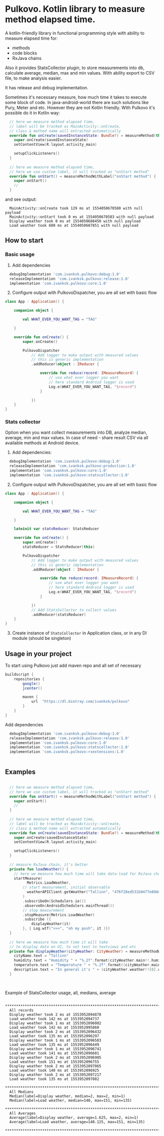 # Pulkovo. Kotlin library to measure method elapsed time.

A kotlin-friendly library in functional programming style with ability to measure elapsed time for:
- methods
- code blocks
- RxJava chains

Also it provides StatsCollector plugin, to store measurements into db, calculate average, median, max and min values. With ability export to CSV file, to make analysis easier.

It has release and debug implementation. 

Sometimes it's necessary measure, how much time it takes to execute some block of code.
In java-android-world there are such solutions like Pury, Meter and etc.
However they are not Kotlin friendly. With Pulkovo it's possible do it in Kotlin way:

```kotlin
  // here we measure method elapsed time, 
  // label will be tracked as MainActivity::onCreate, 
  // class & method name will extracted automatically
  override fun onCreate(savedInstanceState: Bundle?) = measureMethod(this) {
    super.onCreate(savedInstanceState)
    setContentView(R.layout.activity_main)

    setupClickListeners()
  }
  
  // here we measure method elapsed time, 
  // here we use custom label, it will tracked as "onStart method"
  override fun onStart() = measureMethodWithLabel("onStart method") {
    super.onStart()
    //
  }
```

and see output:
```
  MainActivity::onCreate took 129 ms at 1554050670580 with null payload
  MainActivity::onStart took 0 ms at 1554050670583 with null payload
  Display weather took 0 ms at 1554050688450 with null payload
  Load weather took 600 ms at 1554050687851 with null payload
```

## How to start
### Basic usage
1. Add dependencies
```gradle
  debugImplementation 'com.ivanksk.pulkovo:debug:1.0'
  releaseImplementation 'com.ivanksk.pulkovo:release:1.0'
  implementation 'com.ivanksk.pulkovo:core:1.0'
```
2. Configure output with PulkovoDispatcher, you are all set with basic flow
```kotlin
class App : Application() {

    companion object {

        val WHAT_EVER_YOU_WANT_TAG = "TAG"

    }

    override fun onCreate() {
        super.onCreate()

        PulkovoDispatcher
            // Add logger to make output with measured values
            // this is generic implementation
            .addReducer(object : IReducer {

                override fun reduce(record: IMeasureRecord) {
                    // use what ever logger you want
                    // here standard Android logger is used
                    Log.e(WHAT_EVER_YOU_WANT_TAG, "$record")
                }

            })
    }
}
```

### Stats collector
Option when you want collect measurements into DB, analyze median, average, min and max values.
In case of need - share result CSV via all available methods at Android device.
1. Add dependencies:
```gradle
  debugImplementation 'com.ivanksk.pulkovo:debug:1.0'
  releaseImplementation 'com.ivanksk.pulkovo:production:1.0'
  implementation 'com.ivanksk.pulkovo:core:1.0'
  implementation 'com.ivanksk.pulkovo:statscollector:1.0'
```
2. Configure output with PulkovoDispatcher, you are all set with basic flow
```kotlin
class App : Application() {

    companion object {

        val WHAT_EVER_YOU_WANT_TAG = "TAG"

    }

    lateinit var statsReducer: StatsReducer

    override fun onCreate() {
        super.onCreate()
        statsReducer = StatsReducer(this)

        PulkovoDispatcher
            // Add logger to make output with measured values
            // this is generic implementation
            .addReducer(object : IReducer {

                override fun reduce(record: IMeasureRecord) {
                    // use what ever logger you want
                    // here standard Android logger is used
                    Log.e(WHAT_EVER_YOU_WANT_TAG, "$record")
                }

            })
            // Add StatsSollector to collect values
            .addReducer(statsReducer)
    }
}
```
3. Create instance of ```StatsCollector``` in Application class, or in any DI module (should be singleton)


## Usage in your project 
To start using Pulkovo just add maven repo and all set of necessary 
```gradle
buildscript {
    repositories {
        google()
        jcenter()

        maven {
            url  "https://dl.bintray.com/ivanksk/pulkovo"
        }
    }
}
```
Add dependencies
```gradle
  debugImplementation 'com.ivanksk.pulkovo:debug:1.0'
  releaseImplementation 'com.ivanksk.pulkovo:release:1.0'
  implementation 'com.ivanksk.pulkovo:core:1.0'
  implementation 'com.ivanksk.pulkovo:statscollector:1.0'
  implementation 'com.ivanksk.pulkovo:rxextensions:1.0'
  
```

## Examples

```kotlin

  // here we measure method elapsed time, 
  // here we use custom label, it will tracked as "onStart method"
  override fun onStart() = measureMethodWithLabel("onStart method") {
    super.onStart()
    //
  }
  
  // here we measure method elapsed time, 
  // label will be tracked as MainActivity::onCreate, 
  // class & method name will extracted automatically
  override fun onCreate(savedInstanceState: Bundle?) = measureMethod(this) {
    super.onCreate(savedInstanceState)
    setContentView(R.layout.activity_main)

    setupClickListeners()
  }
  
  // measure RxJava chain, it's better
  private fun loadWeather() {
    // here we measure how much time will take data-load for RxJava chain
    startMeasure(
          Metrics.LoadWeather,
        // start measurement, initial observable
          weatherAPIClient.getWeather("Tallinn", "476f28ed531b9477e89ddb6ab463dbd5")
        )
        .subscribeOn(Schedulers.io())
        .observeOn(AndroidSchedulers.mainThread())
        // stop measurement
        .stopMeasure(Metrics.LoadWeather)
        .subscribe ({
            displayWeather(it)
        }, { Log.wtf(">>>", "oh my posh", it )})
  }
  
  // here we measure how much time it will take
  // to display data on UI, to set text to textviews and etc
  private fun displayWeather(cityWeather: CityWeather) = measureMethodWithLabel(Metrics.DisplayWeather) {
    cityName.text = "Tallinn"
    humidity.text = "Humidity " + "%.2f".format(cityWeather.main!!.humidity)
    temperature.text = "Temperature " + "%.2f".format((cityWeather.main!!.temp - 271.15))
    description.text = "In general it's " + (cityWeather.weather!![0].description)
  }
  
  
```

Example of StatsCollector usage, all, medians, average

```
  ********************************************************************************
  All records
  Display weather took 2 ms at 1553952094878 
  Load weather took 142 ms at 1553952094737 
  Display weather took 1 ms at 1553952096002
  Load weather took 142 ms at 1553952095860 
  Display weather took 2 ms at 1553952096432
  Load weather took 135 ms at 1553952096297 
  Display weather took 1 ms at 1553952096583
  Load weather took 135 ms at 1553952096449 
  Display weather took 1 ms at 1553952096741
  Load weather took 141 ms at 1553952096601 
  Display weather took 2 ms at 1553952096905
  Load weather took 151 ms at 1553952096755 
  Display weather took 2 ms at 1553952097065
  Load weather took 140 ms at 1553952096925
  Display weather took 2 ms at 1553952097217
  Load weather took 135 ms at 1553952097082 
  ********************************************************************************
  All Medians
  Median(label=Display weather, median=2, max=2, min=1)
  Median(label=Load weather, median=140, max=151, min=135)
  ********************************************************************************
  All Averages
  Average(label=Display weather, average=1.625, max=2, min=1)
  Average(label=Load weather, average=140.125, max=151, min=135)
  ********************************************************************************
```

